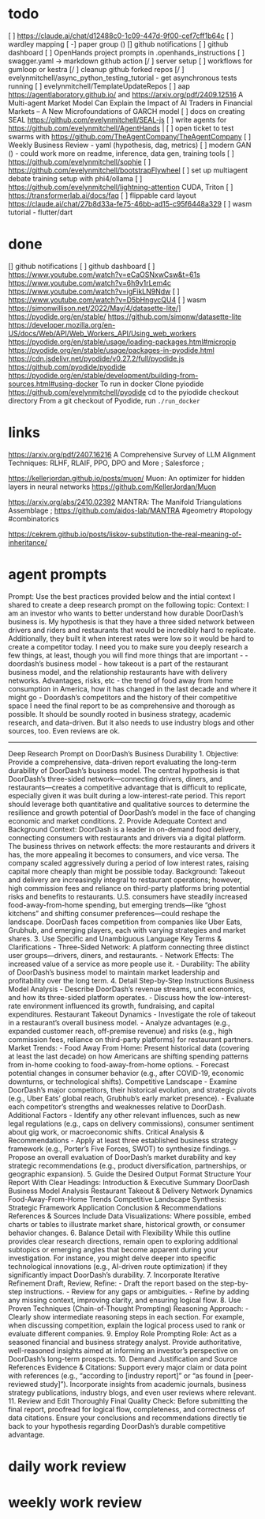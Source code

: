 # todo
[ ] https://claude.ai/chat/d12488c0-1c09-447d-9f00-cef7cff1b64c
[ ] wardley mapping
[ -] paper group ()
[] github notifications
[ ] github dashboard
[ ] OpenHands project prompts in .openhands_instructions
[ ] swagger.yaml -> markdown github action
[/ ] server setup
[ ] workflows for gumloop or kestra
[/ ] cleanup github forked repos
[/ ] evelynmitchell/async_python_testing_tutorial - get asynchronous tests running
[ ] evelynmitchell/TemplateUpdateRepos
[ ] aap https://agentlaboratory.github.io/ and https://arxiv.org/pdf/2409.12516 A Multi-agent Market Model Can Explain the Impact of AI Traders in Financial Markets – A New Microfoundations of GARCH model
[ ] docs on creating SEAL https://github.com/evelynmitchell/SEAL-js
[ ] write agents for https://github.com/evelynmitchell/AgentHands |
[ ] open ticket to test swarms with https://github.com/TheAgentCompany/TheAgentCompany
[ ] Weekly Business Review - yaml (hypothesis, dag, metrics)
[ ] modern GAN () - could work more on readme, inference, data gen, training tools
[ ] https://github.com/evelynmitchell/sophie
[ ] https://github.com/evelynmitchell/bootstrapFlywheel
[ ] set up multiagent debate training setup with phi4/ollama
[ ] https://github.com/evelynmitchell/lightning-attention CUDA, Triton
[ ] https://transformerlab.ai/docs/faq
[ ] flippable card layout https://claude.ai/chat/27b8d33a-fe75-46bb-ad15-c95f6448a329
[ ] wasm tutorial - flutter/dart


# done
[] github notifications
[ ] github dashboard
[ ] https://www.youtube.com/watch?v=eCaOSNxwCsw&t=61s
https://www.youtube.com/watch?v=6h9y1rLem4c
https://www.youtube.com/watch?v=igFikLN9Ndw
[ ] https://www.youtube.com/watch?v=D5bHngvcQU4
[  ] wasm https://simonwillison.net/2022/May/4/datasette-lite/]
https://pyodide.org/en/stable/ 
https://github.com/simonw/datasette-lite
https://developer.mozilla.org/en-US/docs/Web/API/Web_Workers_API/Using_web_workers
https://pyodide.org/en/stable/usage/loading-packages.html#micropip
https://pyodide.org/en/stable/usage/packages-in-pyodide.html
https://cdn.jsdelivr.net/pyodide/v0.27.2/full/pyodide.js
https://github.com/pyodide/pyodide
https://pyodide.org/en/stable/development/building-from-sources.html#using-docker
To run in docker
Clone pyiodide
https://github.com/evelynmitchell/pyodide
cd to the pyiodide checkout directory
From a git checkout of Pyodide, run `./run_docker`

# links

https://arxiv.org/pdf/2407.16216 A Comprehensive Survey of LLM Alignment Techniques: RLHF, RLAIF, PPO, DPO and More ; Salesforce ; 

https://kellerjordan.github.io/posts/muon/ Muon: An optimizer for hidden layers in neural networks https://github.com/KellerJordan/Muon

https://arxiv.org/abs/2410.02392 MANTRA: The Manifold Triangulations Assemblage ; https://github.com/aidos-lab/MANTRA #geometry #topology #combinatorics

https://cekrem.github.io/posts/liskov-substitution-the-real-meaning-of-inheritance/ 

# agent prompts


Prompt: Use the best practices provided below and the intial context I shared to create a deep research prompt on the following topic: Context: I am an investor who wants to better understand how durable DoorDash’s business is. My hypothesis is that they have a three sided network between drivers and riders and restaurants that would be incredibly hard to replicate. Additionally, they built it when interest rates were low so it would be hard to create a competitor today. I need you to make sure you deeply research a few things, at least, though you will find more things that are important - - doordash’s business model - how takeout is a part of the restaurant business model, and the relationship restaurants have with delivery networks. Advantages, risks, etc - the trend of food away from home consumption in America, how it has changed in the last decade and where it might go - Doordash’s competitors and the history of their competitive space I need the final report to be as comprehensive and thorough as possible. It should be soundly rooted in business strategy, academic research, and data-driven. But it also needs to use industry blogs and other sources, too. Even reviews are ok.

---

Deep Research Prompt on DoorDash’s Business Durability 1. Objective: Provide a comprehensive, data-driven report evaluating the long-term durability of DoorDash’s business model. The central hypothesis is that DoorDash’s three-sided network—connecting drivers, diners, and restaurants—creates a competitive advantage that is difficult to replicate, especially given it was built during a low-interest-rate period. This report should leverage both quantitative and qualitative sources to determine the resilience and growth potential of DoorDash’s model in the face of changing economic and market conditions. 2. Provide Adequate Context and Background Context: DoorDash is a leader in on-demand food delivery, connecting consumers with restaurants and drivers via a digital platform. The business thrives on network effects: the more restaurants and drivers it has, the more appealing it becomes to consumers, and vice versa. The company scaled aggressively during a period of low interest rates, raising capital more cheaply than might be possible today. Background: Takeout and delivery are increasingly integral to restaurant operations; however, high commission fees and reliance on third-party platforms bring potential risks and benefits to restaurants. U.S. consumers have steadily increased food-away-from-home spending, but emerging trends—like “ghost kitchens” and shifting consumer preferences—could reshape the landscape. DoorDash faces competition from companies like Uber Eats, Grubhub, and emerging players, each with varying strategies and market shares. 3. Use Specific and Unambiguous Language Key Terms & Clarifications - Three-Sided Network: A platform connecting three distinct user groups—drivers, diners, and restaurants. - Network Effects: The increased value of a service as more people use it. - Durability: The ability of DoorDash’s business model to maintain market leadership and profitability over the long term. 4. Detail Step-by-Step Instructions Business Model Analysis - Describe DoorDash’s revenue streams, unit economics, and how its three-sided platform operates. - Discuss how the low-interest-rate environment influenced its growth, fundraising, and capital expenditures. Restaurant Takeout Dynamics - Investigate the role of takeout in a restaurant’s overall business model. - Analyze advantages (e.g., expanded customer reach, off-premise revenue) and risks (e.g., high commission fees, reliance on third-party platforms) for restaurant partners. Market Trends: - Food Away From Home: Present historical data (covering at least the last decade) on how Americans are shifting spending patterns from in-home cooking to food-away-from-home options. - Forecast potential changes in consumer behavior (e.g., after COVID-19, economic downturns, or technological shifts). Competitive Landscape - Examine DoorDash’s major competitors, their historical evolution, and strategic pivots (e.g., Uber Eats’ global reach, Grubhub’s early market presence). - Evaluate each competitor’s strengths and weaknesses relative to DoorDash. Additional Factors - Identify any other relevant influences, such as new legal regulations (e.g., caps on delivery commissions), consumer sentiment about gig work, or macroeconomic shifts. Critical Analysis & Recommendations - Apply at least three established business strategy framework (e.g., Porter’s Five Forces, SWOT) to synthesize findings. - Propose an overall evaluation of DoorDash’s market durability and key strategic recommendations (e.g., product diversification, partnerships, or geographic expansion). 5. Guide the Desired Output Format Structure Your Report With Clear Headings: Introduction & Executive Summary DoorDash Business Model Analysis Restaurant Takeout & Delivery Network Dynamics Food-Away-From-Home Trends Competitive Landscape Synthesis: Strategic Framework Application Conclusion & Recommendations References & Sources Include Data Visualizations: Where possible, embed charts or tables to illustrate market share, historical growth, or consumer behavior changes. 6. Balance Detail with Flexibility While this outline provides clear research directions, remain open to exploring additional subtopics or emerging angles that become apparent during your investigation. For instance, you might delve deeper into specific technological innovations (e.g., AI-driven route optimization) if they significantly impact DoorDash’s durability. 7. Incorporate Iterative Refinement Draft, Review, Refine: - Draft the report based on the step-by-step instructions. - Review for any gaps or ambiguities. - Refine by adding any missing context, improving clarity, and ensuring logical flow. 8. Use Proven Techniques (Chain-of-Thought Prompting) Reasoning Approach: - Clearly show intermediate reasoning steps in each section. For example, when discussing competition, explain the logical process used to rank or evaluate different companies. 9. Employ Role Prompting Role: Act as a seasoned financial and business strategy analyst. Provide authoritative, well-reasoned insights aimed at informing an investor’s perspective on DoorDash’s long-term prospects. 10. Demand Justification and Source References Evidence & Citations: Support every major claim or data point with references (e.g., “according to [industry report]” or “as found in [peer-reviewed study]”). Incorporate insights from academic journals, business strategy publications, industry blogs, and even user reviews where relevant. 11. Review and Edit Thoroughly Final Quality Check: Before submitting the final report, proofread for logical flow, completeness, and correctness of data citations. Ensure your conclusions and recommendations directly tie back to your hypothesis regarding DoorDash’s durable competitive advantage.

# daily work review

# weekly work review

